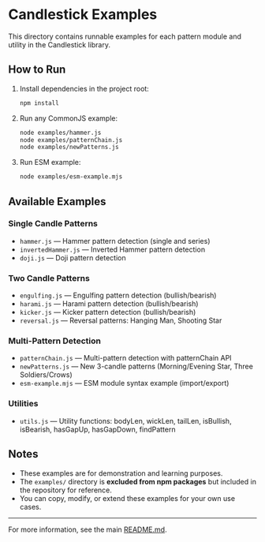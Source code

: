 # Candlestick Examples

This directory contains runnable examples for each pattern module and utility in the Candlestick library.

## How to Run

1. Install dependencies in the project root:

   ```bash
   npm install
   ```

2. Run any CommonJS example:

   ```bash
   node examples/hammer.js
   node examples/patternChain.js
   node examples/newPatterns.js
   ```

3. Run ESM example:
   ```bash
   node examples/esm-example.mjs
   ```

## Available Examples

### Single Candle Patterns

- `hammer.js` — Hammer pattern detection (single and series)
- `invertedHammer.js` — Inverted Hammer pattern detection
- `doji.js` — Doji pattern detection

### Two Candle Patterns

- `engulfing.js` — Engulfing pattern detection (bullish/bearish)
- `harami.js` — Harami pattern detection (bullish/bearish)
- `kicker.js` — Kicker pattern detection (bullish/bearish)
- `reversal.js` — Reversal patterns: Hanging Man, Shooting Star

### Multi-Pattern Detection

- `patternChain.js` — Multi-pattern detection with patternChain API
- `newPatterns.js` — New 3-candle patterns (Morning/Evening Star, Three Soldiers/Crows)
- `esm-example.mjs` — ESM module syntax example (import/export)

### Utilities

- `utils.js` — Utility functions: bodyLen, wickLen, tailLen, isBullish, isBearish, hasGapUp, hasGapDown, findPattern

## Notes

- These examples are for demonstration and learning purposes.
- The `examples/` directory is **excluded from npm packages** but included in the repository for reference.
- You can copy, modify, or extend these examples for your own use cases.

---

For more information, see the main [README.md](../README.md).

